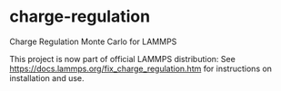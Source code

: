 # charge-regulation
Charge Regulation Monte Carlo for LAMMPS

This project is now part of official LAMMPS distribution: 
See https://docs.lammps.org/fix_charge_regulation.htm for instructions on installation and use.
